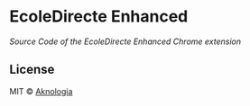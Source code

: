 EcoleDirecte Enhanced
=====================
*Source Code of the EcoleDirecte Enhanced Chrome extension*<br/>

License
-------
MIT © [Aknologia](https://github.com/Aknologia)
